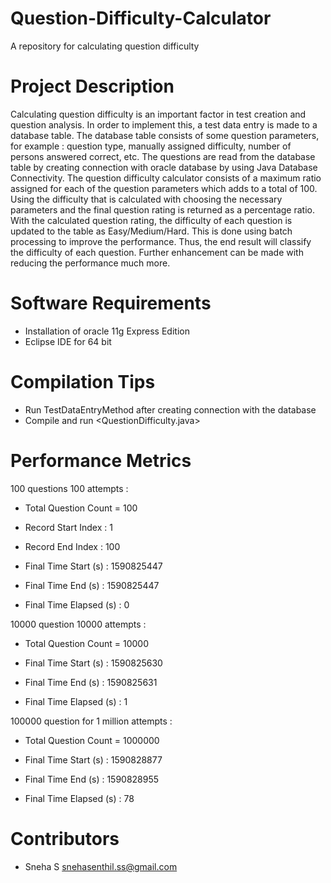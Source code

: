 # Question-Difficulty-Calculator

A repository for calculating question difficulty

# Project Description

Calculating question difficulty is an important factor in test creation and question analysis. In order to implement this, a test data entry is made to a database table. The database table consists of some question parameters, for example : question type, manually assigned difficulty, number of persons answered correct, etc. The questions are read from the database table by creating connection with oracle database by using Java Database Connectivity. The question difficulty calculator consists of a maximum ratio assigned for each of the question parameters which adds to a total of 100. Using the difficulty that is calculated with choosing the necessary parameters and the final question rating is returned as a percentage ratio. With the calculated question rating, the difficulty of each question is updated to the table as Easy/Medium/Hard. This is done using batch processing to improve the performance. Thus, the end result will classify the difficulty of each question. Further enhancement can be made with reducing the performance much more.


# Software Requirements 

- Installation of oracle 11g Express Edition
- Eclipse IDE for 64 bit

# Compilation Tips

- Run TestDataEntryMethod after creating connection with the database
- Compile and run <QuestionDifficulty.java>

# Performance Metrics

100 questions 100 attempts :
  
- Total Question Count = 100

- Record Start Index : 1

- Record End Index : 100

- Final Time Start (s) : 1590825447

- Final Time End (s) : 1590825447

- Final Time Elapsed (s) : 0


10000 question 10000 attempts :

- Total Question Count = 10000

- Final Time Start (s) : 1590825630

- Final Time End (s) : 1590825631

- Final Time Elapsed (s) : 1


100000 question for 1 million attempts :

- Total Question Count = 1000000

- Final Time Start (s) : 1590828877

- Final Time End (s) : 1590828955

- Final Time Elapsed (s) : 78

# Contributors 

 - Sneha S <snehasenthil.ss@gmail.com> 
 
